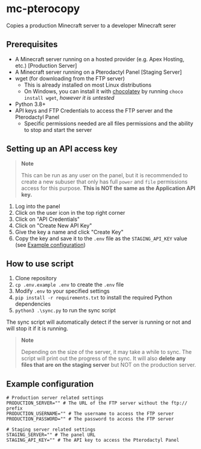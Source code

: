 # mc-pterocopy

Copies a production Minecraft server to a developer Minecraft serer

## Prerequisites

* A Minecraft server running on a hosted provider (e.g. Apex Hosting, etc.) [Production Server]
* A Minecraft server running on a Pterodactyl Panel [Staging Server]
* wget (for downloading from the FTP server)
  * This is already installed on most Linux distributions
  * On Windows, you can install it with [chocolatey](https://chocolatey.org/) by running `choco install wget`, *however it is untested*
* Python 3.8+
* API keys and FTP Credentials to access the FTP server and the Pterodactyl Panel
  * Specific permissions needed are all files permissions and the ability to stop and start the server

## Setting up an API access key

> **Note**
>
> This can be run as any user on the panel, but it is recommended to create a new subuser that only has full `power` and `file` permissions access for this purpose. **This is NOT the same as the Application API key.**

1. Log into the panel
2. Click on the user icon in the top right corner
3. Click on "API Credentials"
4. Click on "Create New API Key"
5. Give the key a name and click "Create Key"
6. Copy the key and save it to the `.env` file as the `STAGING_API_KEY` value (see [Example configuration](#example-configuration))

## How to use script

1. Clone repository
2. `cp .env.example .env` to create the `.env` file
3. Modify `.env` to your specified settings
4. `pip install -r requirements.txt` to install the required Python dependencies
5. `python3 .\sync.py` to run the sync script

The sync script will automatically detect if the server is running or not and will stop it if it is running.

> **Note**
>
> Depending on the size of the server, it may take a while to sync. The script will print out the progress of the sync. It will also **delete any files that are on the staging server** but NOT on the production server.

## Example configuration

```env
# Production server related settings
PRODUCTION_SERVER="" # The URL of the FTP server without the ftp:// prefix
PRODUCTION_USERNAME="" # The username to access the FTP server
PRODUCTION_PASSWORD="" # The password to access the FTP server

# Staging server related settings
STAGING_SERVER="" # The panel URL
STAGING_API_KEY="" # The API key to access the Pterodactyl Panel
```
